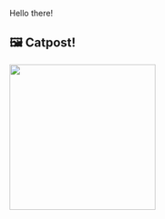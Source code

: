 Hello there!



## 🖼️ Catpost!

<sub>
    <img src="https://cdn2.thecatapi.com/images/r7yEx49O7.jpg" height="256">
</sub>

